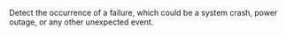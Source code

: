 Detect the occurrence of a failure, which could be a system crash, power outage, or any other unexpected event.